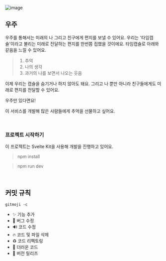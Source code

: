 ![image](https://github.com/user-attachments/assets/1cca7a0f-31aa-4965-91aa-dd0d44f76b38)

## 우주
우주를 통해서는 미래의 나 그리고 친구에게 편지를 보낼 수 있어요. 
우리는 '타임캡슐'이라고 불리는 미래로 전달하는 편지를 한번쯤 접했을 것이에요. 
타임캡슐로 아래와 같음을 느낄 수 있어요.
> 1. 추억
> 2. 나의 생각
> 3. 과거의 나를 보면서 나오는 웃음

이제 우리는 캡슐을 숨기거나 하지 않아도 돼요. 그리고 나 뿐만 아니라 친구들에게도 미래로 편지를 전달할 수 있어요. 

우주만 있다면요!

이 서비스를 개발해 많은 사람들에게 추억을 선물하고 싶어요.

<br>

### 프로젝트 시작하기
이 프로젝트는 Svelte Kit을 사용해 개발을 진행하고 있어요.
> npm install

> npm run dev

<br>

## 커밋 규칙
    gitmoji -c
- ✨ 기능 추가
- 🐛 버그 수정
- 🔊 코드 수정
- 🔥 코드 및 파일 삭제
- ♻️ 코드 리펙토링
- 💩 더러운 코드
- 🔖 버전 릴리즈


